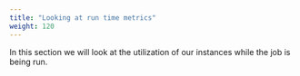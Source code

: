 ```yaml
---
title: "Looking at run time metrics"
weight: 120
---
```


In this section we will look at the utilization of our instances while the job is being run.
